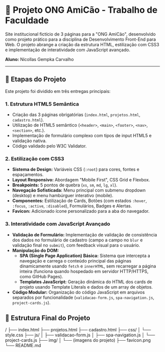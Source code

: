 # 🐶 Projeto ONG AmiCão - Trabalho de Faculdade

Site institucional fictício de 3 páginas para a "ONG AmiCão", desenvolvido como projeto prático para a disciplina de Desenvolvimento Front-End para Web. O projeto abrange a criação da estrutura HTML, estilização com CSS3 e implementação de interatividade com JavaScript avançado.

**Aluno:** Nicollas Gempka Carvalho

---

## 🚀 Etapas do Projeto

Este projeto foi dividido em três entregas principais:

### 1. Estrutura HTML5 Semântica
* Criação das 3 páginas obrigatórias (`index.html`, `projetos.html`, `cadastro.html`).
* Utilização de HTML5 semântico (`<header>`, `<main>`, `<footer>`, `<nav>`, `<section>`, etc.).
* Implementação de formulário complexo com tipos de input HTML5 e validação nativa.
* Código validado pelo W3C Validator.

### 2. Estilização com CSS3
* **Sistema de Design:** Variáveis CSS (`:root`) para cores, fontes e espaçamentos.
* **Layout Responsivo:** Abordagem "Mobile First", CSS Grid e Flexbox.
* **Breakpoints:** 5 pontos de quebra (`xs`, `sm`, `md`, `lg`, `xl`).
* **Navegação Sofisticada:** Menu principal com submenu dropdown (desktop) e menu hambúrguer interativo (mobile).
* **Componentes:** Estilização de Cards, Botões (com estados `:hover`, `:focus`, `:active`, `:disabled`), Formulários, Badges e Alertas.
* **Favicon:** Adicionado ícone personalizado para a aba do navegador.

### 3. Interatividade com JavaScript Avançado
* **Validação de Formulário:** Implementação de validação de consistência dos dados no formulário de cadastro (campo a campo no `blur` e validação final no `submit`), com feedback visual para o usuário.
* **Manipulação do DOM:**
    * **SPA (Single Page Application) Básica:** Sistema que intercepta a navegação e carrega o conteúdo principal das páginas dinamicamente usando `fetch` e `innerHTML`, sem recarregar a página inteira (funciona quando hospedado em servidor HTTP/HTTPS, como GitHub Pages).
    * **Templates JavaScript:** Geração dinâmica do HTML dos cards de projeto usando Template Literals e dados de um array de objetos.
* **Código Modular:** Organização do código JavaScript em arquivos separados por funcionalidade (`validacao-form.js`, `spa-navigation.js`, `project-cards.js`).

## 📂 Estrutura Final do Projeto

/ ├── index.html ├── projetos.html ├── cadastro.html ├── css/ │ └── style.css ├── js/ │ ├── validacao-form.js │ ├── spa-navigation.js │ └── project-cards.js ├── img/ │ └── (imagens do projeto) ├── favicon.png └── README.md
